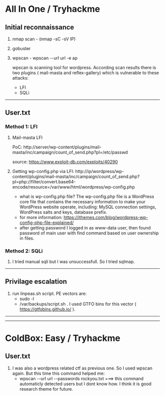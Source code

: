 # All In One / Tryhackme

## Initial reconnaissance
1. nmap scan - (nmap -sC -sV IP)
2. gobuster
3. wpscan - wpscan --url url -e ap
   
   wpscan is scanning tool for wordpress. According scan results there is two plugins ( mail-masta and reflex-gallery) which is vulnerable to these attacks:
   
   - LFI
   - SQLi

--------------------------------------------

## User.txt

### Method 1: LFI

1. Mail-masta LFI

   PoC: http://server/wp-content/plugins/mail-masta/inc/campaign/count_of_send.php?pl=/etc/passwd
   
   source: https://www.exploit-db.com/exploits/40290
   
2. Getting wp-config.php via LFI: http://ip/wordpress/wp-content/plugins/mail-masta/inc/campaign/count_of_send.php?pl=php://filter/convert.base64-encode/resource=/var/www/html/wordpress/wp-config.php
   - what is wp-config.php file?  The wp-config.php file is a WordPress core file that contains the necessary information to make your WordPress website operate, including: MySQL connection settings, WordPress salts and keys, database prefix.
   - for more information: https://ithemes.com/blog/wordpress-wp-config-php-file-explained/
   - after getting password I logged in as www-data user, then found password of main user with find command based on user ownership in files.


### Method 2: SQLi

1. I tried manual sqli but I was unsuccessfull. So I tried sqlmap.

-------------------------------------------


## Privilage escalation

1. run linpeas.sh script. PE vectors are:
   - sudo -l
   - /var/backups/script.sh .  I used GTFO bins for this vector ( https://gtfobins.github.io/ ).
   
   
   
   
-----------------------------------------------------

----------------------------------------------------



# ColdBox: Easy / Tryhackme

## User.txt

1. I was also a wordpress related ctf as previous one. So I used wpscan again. But this time this command helped me:
   - wpscan --url url --passwords rockyou.txt   ===>   this command automaticly detected users but I dont know how. I think it is good research theme for future.

